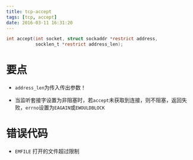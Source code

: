```yaml
---
title: tcp-accept
tags: [tcp, accept]
date: 2016-03-11 16:31:20
---
```


```c
int accept(int socket, struct sockaddr *restrict address,
           socklen_t *restrict address_len);
```

# 要点

-   `address_len`为传入传出参数！

-   当监听套接字设置为非阻塞时，若`accept`未获取到连接，则不阻塞，返回失败，`errno`设置为`EAGAIN`或`EWOULDBLOCK`

# 错误代码

-   `EMFILE` 打开的文件超过限制
